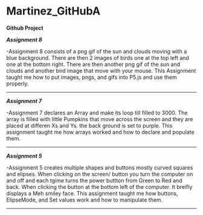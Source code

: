 # Martinez_GitHubA
__Github Project__

***Assignment 8***

-Assignment 8 consists of a png gif of the sun and clouds moving with a blue background.
There are then 2 images of birds one at the top left and one at the bottom right.
There are then another png gif of the sun and clouds and another bird image that move with your mouse.
This Assignment taught me how to put images, pngs, and gifs into P5.js and use them properly.
*****************************************************************************************************************
***Assignment 7***

-Assignment 7 declares an Array and make its loop till filled to 3000.
The array is filled with little Pumpkins that move across the screen and they are placed at differen Xs and Ys.
the back ground is set to purple.
This assignment taught me how arrays worked and how to declare and populate them.
*****************************************************************************************************************
***Assignment 5***

-Assignment 5 creates multiple shapes and buttons mostly curved squares and elipses. 
When clicking on the screen/ button you turn the computer on and off and each tgime turns the power buttton from Green to Red and back.
When clicking the button at the bottom left of the computer. It breifly displays a Meh smiley face.
This assignment taught me how buttons, ElipseMode, and Set values work and how to manipulate them.
*****************************************************************************************************************
